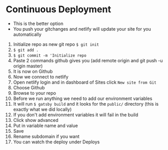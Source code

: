 # Continuous Deployment
* This is the better option
* You push your gitchanges and netlify will update your site for you automatically

1. Initialize repo as new git repo `$ git init`
2. `$ git add .`
3. `$ git commit -m 'Initialize repo`
4. Paste 2 commands github gives you (add remote origin and git push -u origin master)
5. It is now on Github
6. Now we connect to netlify
7. Open netlify login and in dashboard of Sites click `New site from Git`
8. Choose Github
9. Browse to your repo
10. Before we run anything we need to add our environment variables
11. It will run `$ gatsby build` and it looks for the `public/` directory (this is exactly what we did locally)
12. If you don't add environment variables it will fail in the build
13. Click show advanced
14. Put in variable name and value
15. Save
16. Rename subdomain if you want
17. You can watch the deploy under Deploys
